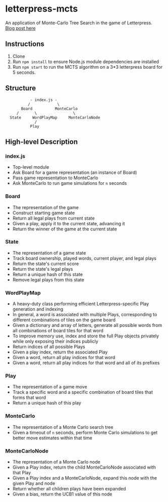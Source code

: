 # letterpress-mcts
An application of Monte-Carlo Tree Search in the game of Letterpress.  
[Blog post here](https://medium.com/@quasimik/monte-carlo-tree-search-applied-to-letterpress-34f41c86e238)

## Instructions
1. Clone
2. Run `npm install` to ensure Node.js module dependencies are installed
3. Run `npm start` to run the MCTS algorithm on a 3\*3 letterpress board for 5 seconds.

## Structure
```
           - index.js -
          /            \
       Board          MonteCarlo
     /       \                \
  State     WordPlayMap     MonteCarloNode
             /
           Play
```

## High-level Description

### index.js
* Top-level module
* Ask Board for a game representation (an instance of Board)
* Pass game representation to MonteCarlo
* Ask MonteCarlo to run game simulations for `n` seconds

### Board
* The representation of the game
* Construct starting game state
* Return all legal plays from current state
* Given a play, apply it to the current state, advancing it
* Return the winner of the game at the current state

### State
* The representation of a game state
* Track board ownership, played words, current player, and legal plays
* Return the state's current score
* Return the state's legal plays
* Return a unique hash of this state
* Remove legal plays from this state

### WordPlayMap
* A heavy-duty class performing efficient Letterpress-specific Play generation and indexing
* In general, a word is associated with multiple Plays, corresponding to different combinations of tiles on the game board
* Given a dictionary and array of letters, generate all possible words from all combinations of board tiles for that word
* To improve memory use, index and store the full Play objects privately while only exposing their indices publicly
* Return indices of all possible Plays
* Given a play index, return the associated Play
* Given a word, return all play indices for that word
* Given a word, return all play indices for that word and all of its prefixes

### Play
* The representation of a game move
* Track a specific word and a specific combination of board tiles that forms that word
* Return a unique hash of this play

### MonteCarlo
* The representation of a Monte Carlo search tree
* Given a timeout of `n` seconds, perform Monte Carlo simulations to get better move estimates within that time

### MonteCarloNode
* The representation of a Monte Carlo node
* Given a Play index, return the child MonteCarloNode associated with that Play
* Given a Play index and a MonteCarloNode, expand this node with the given Play and node
* Return whether all children plays have been expanded
* Given a bias, return the UCB1 value of this node

